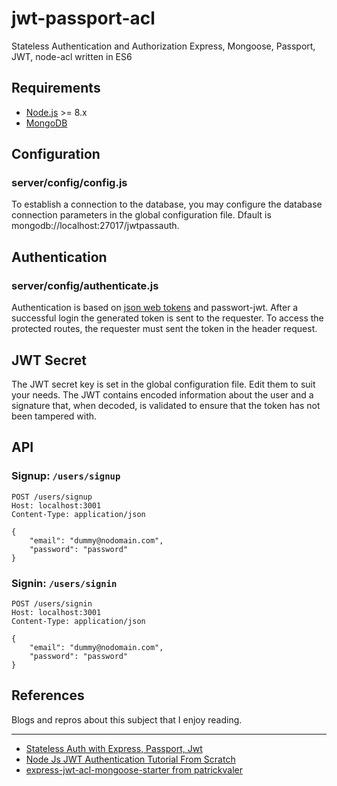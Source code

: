 
# jwt-passport-acl
Stateless Authentication and Authorization Express, Mongoose, Passport, JWT, node-acl written in ES6

## Requirements
- [Node.js]("https://nodejs.org/") >= 8.x
- [MongoDB]("https://docs.mongodb.com/manual/installation/")

## Configuration
### server/config/config.js
To establish a connection to the database, you may configure the database connection parameters in the global configuration 
file. Dfault is mongodb://localhost:27017/jwtpassauth.

## Authentication
### server/config/authenticate.js
Authentication is based on [json web tokens]("https://jwt.io") and passwort-jwt.
After a successful login the generated token is sent to the requester. To access the protected routes, the requester must sent the token in the header request.

## JWT Secret
The JWT secret key is set in the global configuration file. Edit them to suit your needs.
The JWT contains encoded information about the user and a signature that, when decoded, is validated to ensure that the token has not been tampered with.

## API
### Signup: `/users/signup`
```
POST /users/signup
Host: localhost:3001
Content-Type: application/json

{
    "email": "dummy@nodomain.com",
    "password": "password"
}
```
### Signin: `/users/signin`
```
POST /users/signin
Host: localhost:3001
Content-Type: application/json

{
    "email": "dummy@nodomain.com",
    "password": "password"
}
```



## References  
Blogs and repros about this subject that I enjoy reading.    
***


* [Stateless Auth with Express, Passport, Jwt](https://medium.com/@paul.allies/stateless-auth-with-express-passport-jwt-7a55ffae0a5c)   
* [Node Js JWT Authentication Tutorial From Scratch](https://appdividend.com/2018/02/07/node-js-jwt-authentication-tutorial-scratch)   
* [express-jwt-acl-mongoose-starter from patrickvaler](https://github.com/patrickvaler/express-jwt-acl-mongoose-starter)  

